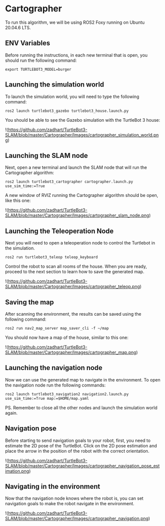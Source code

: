 # Cartographer

To run this algorithm, we will be using ROS2 Foxy running on Ubuntu 20.04.6 LTS.

## ENV Variables

Before running the instructions, in each new terminal that is open, you should run the following command:

```
export TURTLEBOT3_MODEL=burger
```

## Launching the simulation world

To launch the simulation world, you will need to type the following command:

```
ros2 launch turtlebot3_gazebo turtlebot3_house.launch.py
```

You should be able to see the Gazebo simulation with the TurtleBot 3 house:

!(https://github.com/zadhart/TurtleBot3-SLAM/blob/master/Cartographer/Images/cartographer_simulation_world.png)

## Launching the SLAM node

Next, open a new terminal and launch the SLAM node that will run the Cartographer algorithm:

```
ros2 launch turtlebot3_cartographer cartographer.launch.py use_sim_time:=True
```

A new window of RVIZ running the Cartographer algorithm should be open, like this one:

!(https://github.com/zadhart/TurtleBot3-SLAM/blob/master/Cartographer/Images/cartographer_slam_node.png)

## Launching the Teleoperation Node

Next you will need to open a teleoperation node to control the Turtlebot in the simulation.

```
ros2 run turtlebot3_teleop teleop_keyboard
```

Control the robot to scan all rooms of the house. When you are ready, proceed to the next section to learn how to save the generated map.

!(https://github.com/zadhart/TurtleBot3-SLAM/blob/master/Cartographer/Images/cartographer_teleop.png)

## Saving the map

After scanning the environment, the results can be saved using the following command:

```
ros2 run nav2_map_server map_saver_cli -f ~/map
```

You should now have a map of the house, similar to this one:

!(https://github.com/zadhart/TurtleBot3-SLAM/blob/master/Cartographer/Images/cartographer_map.png)

## Launching the navigation node

Now we can use the generated map to navigate in the environment. To open the navigation node run the following commands:

```
ros2 launch turtlebot3_navigation2 navigation2.launch.py use_sim_time:=True map:=$HOME/map.yaml
```

PS. Remember to close all the other nodes and launch the simulation world again.

## Navigation pose 

Before starting to send navigation goals to your robot, first, you need to estimate the 2D pose of the TurtleBot. Click on the 2D pose estimation and place the arrow in the position of the robot with the correct orientation.

!(https://github.com/zadhart/TurtleBot3-SLAM/blob/master/Cartographer/Images/cartographer_navigation_pose_estimation.png)

## Navigating in the environment

Now that the navigation node knows where the robot is, you can set navigation goals to make the robot navigate in the environment.

!(https://github.com/zadhart/TurtleBot3-SLAM/blob/master/Cartographer/Images/cartographer_navigation.png)
